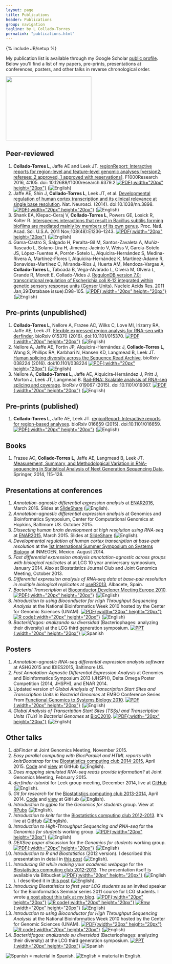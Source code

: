 ```yaml
---
layout: page
title: Publications
header: Publications
group: navigation
tagline: by L Collado-Torres
permalink: "publications.html"
---
```

{% include JB/setup %}

My publication list is available through my Google Scholar [public profile](http://scholar.google.com/citations?user=h57-MykAAAAJ). Below you'll find a list of my papers, pre-prints, presentations at conferences, posters, and other talks in reverse chronological order.

<img class="image alignleft" src="images/cherry.jpg" width="267" height="200" alt="" />

## Peer-reviewed

1. __Collado-Torres L__, Jaffe AE and Leek JT. [regionReport: Interactive reports for region-level and feature-level genomic analyses [version2; referees: 2 approved, 1 approved with reservations]](http://f1000research.com/articles/4-105/v2). F1000Research 2016, 4:105. doi: 10.12688/f1000research.6379.2 [![PDF](images/pdf-icon.png){:width="20px" height="20px"}](http://f1000research.com/articles/4-105/v2/pdf) (<img src="images/us.png" alt="English">)
1. Jaffe AE, Shin J, __Collado-Torres L__, Leek JT, et al. [Developmental regulation of human cortex transcription and its clinical relevance at single base resolution](http://www.ncbi.nlm.nih.gov/pubmed/25501035). Nat. Neurosci. (2014). doi:10.1038/nn.3898. [![PDF](images/pdf-icon.png){:width="20px" height="20px"}](http://www.nature.com/neuro/journal/v18/n1/full/nn.3898.html) (<img src="images/us.png" alt="English">)
1. Shank EA, Klepac-Ceraj V, __Collado-Torres L__, Powers GE, Losick R, Kolter R. [Interspecies interactions that result in Bacillus subtilis forming biofilms are mediated mainly by members of its own genus](http://www.ncbi.nlm.nih.gov/pubmed/22074846). Proc. Natl. Acad. Sci. U.S.A. 2011 Nov;108(48):E1236–1243. [![PDF](images/pdf-icon.png){:width="20px" height="20px"}](http://www.pnas.org/content/108/48/E1236.full.pdf+html) (<img src="images/us.png" alt="English">)
1. Gama-Castro S, Salgado H, Peralta-Gil M, Santos-Zavaleta A, Muñiz-Rascado L, Solano-Lira H, Jimenez-Jacinto V, Weiss V, García-Sotelo JS, López-Fuentes A, Porrón-Sotelo L, Alquicira-Hernández S, Medina-Rivera A, Martínez-Flores I, Alquicira-Hernández K, Martínez-Adame R, Bonavides-Martínez C, Miranda-Ríos J, Huerta AM, Mendoza-Vargas A, __Collado-Torres L__, Taboada B, Vega-Alvarado L, Olvera M, Olvera L, Grande R, Morett E, Collado-Vides J. [RegulonDB version 7.0: transcriptional regulation of Escherichia coli K-12 integrated within genetic sensory response units (Gensor Units)](http://www.ncbi.nlm.nih.gov/pubmed/21051347). Nucleic Acids Res. 2011 Jan;39(Database issue):D98–105. [![PDF](images/pdf-icon.png){:width="20px" height="20px"}](http://nar.oxfordjournals.org/content/39/suppl_1/D98.full.pdf+html) (<img src="images/us.png" alt="English">)


## Pre-prints (unpublished)

1. __Collado-Torres L__, Nellore A, Frazee AC, Wilks C, Love MI, Irizarry RA, Jaffe AE, Leek JT. [Flexible expressed region analysis for RNA-seq with derfinder](http://biorxiv.org/content/early/2016/05/07/015370). bioRxiv 015370 (2016). doi:10.1101/015370. [![PDF](images/pdf-icon.png){:width="20px" height="20px"}](http://biorxiv.org/content/early/2016/05/07/015370.full.pdf) (<img src="images/us.png" alt="English">)
1. Nellore A, Jaffe AE, Fortin JP, Alquicira-Hernández J, __Collado-Torres L__, Wang S, Phillips RA, Karbhari N, Hansen KD, Langmead B, Leek JT. [Human splicing diversity across the Sequence Read Archive](http://biorxiv.org/content/early/2016/01/29/038224). bioRxiv 038224 (2016). doi:10.1101/038224 [![PDF](images/pdf-icon.png){:width="20px" height="20px"}](http://biorxiv.org/content/biorxiv/early/2016/01/29/038224.full.pdf) (<img src="images/us.png" alt="English">)
1. Nellore A, __Collado-Torres L__, Jaffe AE, Alquicira-Hernández J, Pritt J, Morton J, Leek JT, Langmead B. [Rail-RNA: Scalable analysis of RNA-seq splicing and coverage](http://www.biorxiv.org/content/early/2015/08/11/019067). bioRxiv 019067 (2015). doi:10.1101/019067. [![PDF](images/pdf-icon.png){:width="20px" height="20px"}](http://www.biorxiv.org/content/biorxiv/early/2015/08/11/019067.full.pdf) (<img src="images/us.png" alt="English">)


## Pre-prints (published)

1. __Collado-Torres L__, Jaffe AE, Leek JT. [regionReport: Interactive reports for region-based analyses](http://www.biorxiv.org/content/early/2015/03/17/016659). bioRxiv 016659 (2015). doi:10.1101/016659. [![PDF](images/pdf-icon.png){:width="20px" height="20px"}](http://www.biorxiv.org/content/early/2015/03/17/016659.full.pdf) (<img src="images/us.png" alt="English">)

## Books

1. Frazee AC, __Collado-Torres L__, Jaffe AE, Langmead B, Leek JT. [Measurement, Summary, and Methodological Variation in RNA-sequencing in Statistical Analysis of Next Generation Sequencing Data](http://link.springer.com/chapter/10.1007/978-3-319-07212-8_6), Springer, 2014, 115-128.

## Presentations at conferences

1. _Annotation-agnostic differential expression analysis_ at [ENAR2016](http://www.enar.org/meetings/spring2016/), March 2016. Slides at [SlideShare](http://www.slideshare.net/lcolladotor/annotationagnostic-differential-expression-analysis) (<img src="images/us.png" alt="English">).
1. _Annotation-agnostic differential expression analysis_ at Genomics and Bioinformatics Symposium, Center for Computational Genomics at Hopkins, Baltimore US. October 2015.
1. _Dissecting human brain development at high resolution using RNA-seq_ at [ENAR2015](http://www.enar.org/meetings/spring2015/), March 2015. Slides at [SlideShare](http://www.slideshare.net/lcolladotor/dissecting-human-brain-development-at-high-resolution-using-rnaseq) (<img src="images/us.png" alt="English">).
1. _Developmental regulation of human cortex transcription at base-pair resolution_ at the [1st International Summer Symposium on Systems Biology](http://is3b.inmegen.gob.mx/index.html) at INMEGEN, Mexico. August 2014.
1. _Fast differential expression analysis annotation-agnostic across groups with biological replicates_ at at LCG 10 year anniversary symposium, January 2014. Also at Biostatistics Journal Club and Joint Genomics Meeting, October 2013.
1. _Differential expression analysis of RNA-seq data at base-pair resolution in multiple biological replicates_ at [useR2013](http://www.edii.uclm.es/~useR-2013/), Albacete, Spain.
1. _Bacterial Transcription_ at [Bioconductor Developer Meeting Europe 2010](http://www-huber.embl.de/biocdeveleurope2010/). [![PDF](images/pdf-icon.png){:width="20px" height="20px"}](images/pdf-icon.png) (<img src="images/us.png" alt="English">)
1. _Introduction to using Bioconductor for High Throughput Sequencing Analysis_ at the National Bioinformatics Week 2010 hosted by the Center for Genomic Sciences (UNAM). [![PDF](images/pdf-icon.png){:width="20px" height="20px"}](Presentations/SNB_BiocHTS.pdf) [![R code](images/Rlogo.jpeg){:width="20px" height="20px"}](Presentations/SNB_BiocHTS.R) (<img src="images/us.png" alt="English">)
1. _Bacteriófagos: analizando su diversidad_ (Bacteriophages: analyzing their diversity) at the LCG third generation symposium. [![PPT](images/ppt-3.png){:width="20px" height="20px"}](Presentations/Bacteriofagos.ppt) <img src="images/mx.png" alt="Spanish">

## Posters

1. _Annotation-agnostic RNA-seq differential expression analysis software_ at ASHG2015 and IDIES2015, Baltimore US.
1. _Fast Annotation-Agnostic Differential Expression Analysis_ at Genomics and Bioinformatics Symposium 2013 (JHSPH), Delta Omega Poster Competition (2014, JHSPH), and ENAR 2014.
1. Updated version of _Global Analysis of Transcription Start Sites and Transcription Units in Bacterial Genomes_ at EMBO Conference Series From [Functional Genomics to Systems Biology 2010](http://www.embl.de/training/events/2010/OMX10-01/). [![PDF](images/pdf-icon.png){:width="20px" height="20px"}](Posters/EMBL%202010%20poster.pdf) (<img src="images/us.png" alt="English">)
1. _Global Analysis of Transcription Start Sites (TSSs) and Transcription Units (TUs) in Bacterial Genomes_ at [BioC2010](https://secure.bioconductor.org/BioC2010/). [![PDF](images/pdf-icon.png){:width="20px" height="20px"}](Posters/BioC2010-v4.pdf) (<img src="images/us.png" alt="English">)

## Other talks

1. _dbFinder_ at Joint Genomics Meeting, November 2015. 
1. _Easy parallel computing with BiocParallel and HTML reports with knitrBootstrap_ for the [Biostatistics computing club 2014-2015](http://www.biostat.jhsph.edu/~ydu/comp_club.html), April 2015. [Code](https://github.com/lcolladotor/BiocParallel-knitrBootstrap) and [view](http://lcolladotor.github.io/BiocParallel-knitrBootstrap/) at GitHub (<img src="images/us.png" alt="English">).
1. _Does mapping simulated RNA-seq reads provide information?_ at Joint Genomics Meeting, February 2015. 
1. _derfinder tutorial_ for Leek group meeting, December 2014, live at [GitHub](http://lcolladotor.github.io/derTutor) (<img src="images/us.png" alt="English">).
1. _Git for research_ for the [Biostatistics computing club 2013-2014](http://www.biostat.jhsph.edu/~jbai/compclub.html), April 2014. [Code](https://github.com/lcolladotor/git-for-research) and [view](http://lcolladotor.github.io/git-for-research) at GitHub (<img src="images/us.png" alt="English">).
1. _Introduction to ggbio_ for the _Genomics for students_ group. View at [RPubs](http://rpubs.com/lcollado/ggbioIntro) (<img src="images/us.png" alt="English">).
1. _Introduction to knitr_ for the [Biostatistics computing club 2012-2013](http://www.biostat.jhsph.edu/~afisher/ComputingClub/). It's live at [GitHub](http://lcolladotor.github.com/Rmd-intro/) (<img src="images/us.png" alt="English">).
1. _Introduction to High-Throughput Sequencing and RNA-seq_ for the _Genomics for students_ working group. [![PDF](images/pdf-icon.png){:width="20px" height="20px"}](misc/genomics/HTSintro.pdf) (<img src="images/us.png" alt="English">)
1. _DEXSeq paper discussion_ for the _Genomics for students_ working group. [![PDF](images/pdf-icon.png){:width="20px" height="20px"}](misc/genomics/DEXSeq.pdf) (<img src="images/us.png" alt="English">)
1. _Introduction to R and Biostatistics_ (2012 version). I described this presentation in detail in [this post](http://lcolladotor.github.io/2012/11/12/introduction-to-r-and-biostatistics-2012-version/#.VgrRzCBVhHw) (<img src="images/us.png" alt="English">).
1. _Introducing Git while making your academic webpage_ for the [Biostatistics computing club 2012-2013](http://www.biostat.jhsph.edu/~afisher/ComputingClub/). The presentation itself is available via Bitbucket [![PDF](images/pdf-icon.png){:width="20px" height="20px"}](https://bitbucket.org/lcolladotor/html_git_intro/src/1d72a21b1b7ed4421da165bd2f9d377a5f7f0f4b/slides/html_git.pdf?at=master) (<img src="images/us.png" alt="English">). I described it in [this post](http://lcolladotor.github.io/2012/09/24/introducing-git-while-making-your-academic-webpage/#.VgrSQSBVhHw) (<img src="images/us.png" alt="English">).
1. _Introducing Biostatistics to first year LCG students_ as an invited speaker for the Bioinformatics Seminar series 2011 course for LCG students. I wrote [a post about this talk at my blog](http://lcolladotor.github.io/2011/12/04/introducing-biostatistics-to-first-year-lcg-students/#.VgrRziBVhHw). [![PDF](images/pdf-icon.png){:width="20px" height="20px"}](https://docs.google.com/open?id=0B-mxZfuflcuONmY1MGI3ZjEtN2JjNy00MDNiLTk0NmMtYjdiNDAwNTZmNGNj) [![R code](images/Rlogo.jpeg){:width="20px" height="20px"}](https://docs.google.com/open?id=0B-mxZfuflcuOZTkxMDUzY2ItNmMzYi00ZDcyLTgyMTQtMWI5YzJmN2IzZjUw) [![Rnw](images/TexShopIcon.jpeg){:width="20px" height="20px"}](https://docs.google.com/open?id=0B-mxZfuflcuOYTY3OTQ4NjUtZTFkOC00MGQ5LThiMzgtNDQ2ZjY2NmZlY2Zi) (<img src="images/us.png" alt="English">)
1. _Introduction to using Bioconductor for High Throughput Sequencing Analysis_ at the National Bioinformatics Week 2010 hosted by the Center for Genomic Sciences (UNAM). [![PDF](images/pdf-icon.png){:width="20px" height="20px"}](Presentations/SNB_BiocHTS.pdf) [![R code](images/Rlogo.jpeg){:width="20px" height="20px"}](Presentations/SNB_BiocHTS.R) (<img src="images/us.png" alt="English">)
1. _Bacteriófagos: analizando su diversidad_ (Bacteriophages: analyzing their diversity) at the LCG third generation symposium. [![PPT](images/ppt-3.png){:width="20px" height="20px"}](Presentations/Bacteriofagos.ppt) <img src="images/mx.png" alt="Spanish">



<img src="images/mx.png" alt="Spanish"> = material in Spanish. <img src="images/us.png" alt="English"> = material in English.